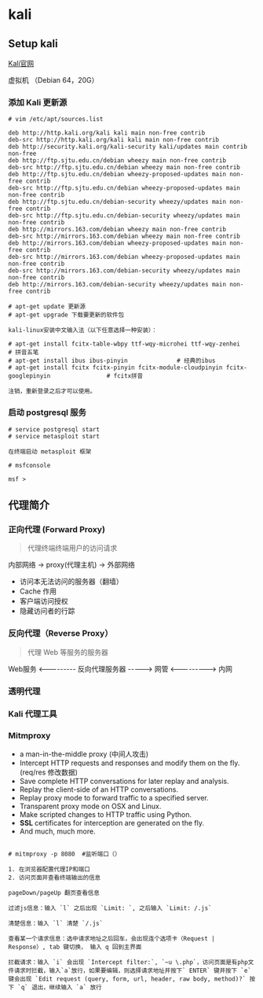 # kali

## Setup kali

[Kali官网](http:/kali.org)

虚拟机 （Debian 64，20G）

### 添加 Kali 更新源

``` shell
# vim /etc/apt/sources.list

deb http://http.kali.org/kali kali main non-free contrib
deb-src http://http.kali.org/kali kali main non-free contrib
deb http://security.kali.org/kali-security kali/updates main contrib non-free
deb http://ftp.sjtu.edu.cn/debian wheezy main non-free contrib
deb-src http://ftp.sjtu.edu.cn/debian wheezy main non-free contrib
deb http://ftp.sjtu.edu.cn/debian wheezy-proposed-updates main non-free contrib
deb-src http://ftp.sjtu.edu.cn/debian wheezy-proposed-updates main non-free contrib
deb http://ftp.sjtu.edu.cn/debian-security wheezy/updates main non-free contrib
deb-src http://ftp.sjtu.edu.cn/debian-security wheezy/updates main non-free contrib
deb http://mirrors.163.com/debian wheezy main non-free contrib
deb-src http://mirrors.163.com/debian wheezy main non-free contrib
deb http://mirrors.163.com/debian wheezy-proposed-updates main non-free contrib
deb-src http://mirrors.163.com/debian wheezy-proposed-updates main non-free contrib
deb-src http://mirrors.163.com/debian-security wheezy/updates main non-free contrib
deb http://mirrors.163.com/debian-security wheezy/updates main non-free contrib

# apt-get update 更新源
# apt-get upgrade 下载要更新的软件包

kali-linux安装中文输入法（以下任意选择一种安装）：

# apt-get install fcitx-table-wbpy ttf-wqy-microhei ttf-wqy-zenhei                        # 拼音五笔
# apt-get install ibus ibus-pinyin              # 经典的ibus
# apt-get install fcitx fcitx-pinyin fcitx-module-cloudpinyin fcitx-googlepinyin                # fcitx拼音

注销，重新登录之后才可以使用。

```

### 启动 postgresql 服务

``` shell
# service postgresql start
# service metasploit start

在终端启动 metasploit 框架

# msfconsole

msf >
```

## 代理简介

### 正向代理 (Forward Proxy)

> 代理终端终端用户的访问请求

内部网络 -> proxy(代理主机) -> 外部网络

- 访问本无法访问的服务器（翻墙）
- Cache 作用
- 客户端访问授权
- 隐藏访问者的行踪

### 反向代理（Reverse Proxy）

> 代理 Web 等服务的服务器

Web服务 <--------- 反向代理服务器  -----> 网管 <---------> 内网

### 透明代理

### Kali 代理工具

### Mitmproxy

- a man-in-the-middle proxy (中间人攻击)
- Intercept HTTP requests and responses and modify them on the fly. (req/res 修改数据)
- Save complete HTTP conversations for later replay and analysis.
- Replay the client-side of an HTTP conversations.
- Replay proxy mode to forward traffic to a specified server.
- Transparent proxy mode on OSX and Linux.
- Make scripted changes to HTTP traffic using Python.
- **SSL** certificates for interception are generated on the fly.
- And much, much more.

``` shell

# mitmproxy -p 8080  #监听端口（）

1. 在浏览器配置代理IP和端口
2. 访问页面并查看终端输出的信息

pageDown/pageUp 翻页查看信息

过滤js信息：输入 `l` 之后出现 `Limit: `, 之后输入 `Limit: /.js`

清楚信息：输入 `l` 清楚 `/.js`

查看某一个请求信息：选中请求地址之后回车，会出现连个选项卡（Request | Response）, tab 键切换， 输入 q 回到主界面

拦截请求：输入 `i` 会出现 `Intercept filter:`, `~u \.php`，访问页面是有php文件请求时拦截，输入`a`放行，如果要编辑，则选择请求地址并按下` ENTER` 键并按下 `e` 键会出现 `Edit request (query, form, url, header, raw body, method)?` 按下 `q` 退出，继续输入 `a` 放行
```

